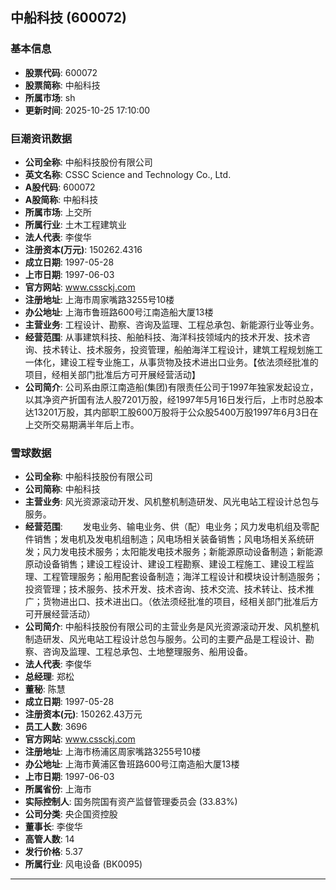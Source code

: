 ## 中船科技 (600072)

### 基本信息

- **股票代码**: 600072
- **股票简称**: 中船科技
- **所属市场**: sh
- **更新时间**: 2025-10-25 17:10:00

### 巨潮资讯数据

- **公司全称**: 中船科技股份有限公司
- **英文名称**: CSSC Science and Technology Co., Ltd.
- **A股代码**: 600072
- **A股简称**: 中船科技
- **所属市场**: 上交所
- **所属行业**: 土木工程建筑业
- **法人代表**: 李俊华
- **注册资本(万元)**: 150262.4316
- **成立日期**: 1997-05-28
- **上市日期**: 1997-06-03
- **官方网站**: www.cssckj.com
- **注册地址**: 上海市周家嘴路3255号10楼
- **办公地址**: 上海市鲁班路600号江南造船大厦13楼
- **主营业务**: 工程设计、勘察、咨询及监理、工程总承包、新能源行业等业务。
- **经营范围**: 从事建筑科技、船舶科技、海洋科技领域内的技术开发、技术咨询、技术转让、技术服务，投资管理，船舶海洋工程设计，建筑工程规划施工一体化，建设工程专业施工，从事货物及技术进出口业务。【依法须经批准的项目，经相关部门批准后方可开展经营活动】
- **公司简介**: 公司系由原江南造船(集团)有限责任公司于1997年独家发起设立，以其净资产折国有法人股7201万股，经1997年5月16日发行后，上市时总股本达13201万股，其内部职工股600万股将于公众股5400万股1997年6月3日在上交所交易期满半年后上市。

### 雪球数据

- **公司全称**: 中船科技股份有限公司
- **公司简称**: 中船科技
- **主营业务**: 风光资源滚动开发、风机整机制造研发、风光电站工程设计总包与服务。
- **经营范围**: 　　发电业务、输电业务、供（配）电业务；风力发电机组及零配件销售；发电机及发电机组制造；风电场相关装备销售；风电场相关系统研发；风力发电技术服务；太阳能发电技术服务；新能源原动设备制造；新能源原动设备销售；建设工程设计、建设工程勘察、建设工程施工、建设工程监理、工程管理服务；船用配套设备制造；海洋工程设计和模块设计制造服务；投资管理；技术服务、技术开发、技术咨询、技术交流、技术转让、技术推广；货物进出口、技术进出口。（依法须经批准的项目，经相关部门批准后方可开展经营活动）
- **公司简介**: 中船科技股份有限公司的主营业务是风光资源滚动开发、风机整机制造研发、风光电站工程设计总包与服务。公司的主要产品是工程设计、勘察、咨询及监理、工程总承包、土地整理服务、船用设备。
- **法人代表**: 李俊华
- **总经理**: 郑松
- **董秘**: 陈慧
- **成立日期**: 1997-05-28
- **注册资本(元)**: 150262.43万元
- **员工人数**: 3696
- **官方网站**: www.cssckj.com
- **注册地址**: 上海市杨浦区周家嘴路3255号10楼
- **办公地址**: 上海市黄浦区鲁班路600号江南造船大厦13楼
- **上市日期**: 1997-06-03
- **所属省份**: 上海市
- **实际控制人**: 国务院国有资产监督管理委员会 (33.83%)
- **公司分类**: 央企国资控股
- **董事长**: 李俊华
- **高管人数**: 14
- **发行价格**: 5.37
- **所属行业**: 风电设备 (BK0095)

---